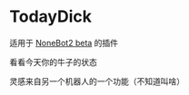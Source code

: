 # TodayDick

适用于 [NoneBot2 beta](https://github.com/nonebot/nonebot2) 的插件

看看今天你的牛子的状态

灵感来自另一个机器人的一个功能（不知道叫啥）
